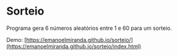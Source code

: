# Sorteio
Programa gera 6 números aleatórios entre 1 e 60 para um sorteio.

Demo: [https://emanoelmiranda.github.io/sorteio/](https://emanoelmiranda.github.io/sorteio/index.html)
